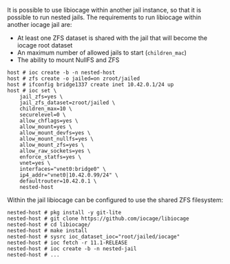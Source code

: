 It is possible to use libiocage within another jail instance, so that it is possible to run nested jails. The requirements to run libiocage within another iocage jail are:

- At least one ZFS dataset is shared with the jail that will become the iocage root dataset
- An maximum number of allowed jails to start (`children_mac`)
- The ability to mount NullFS and ZFS

```
host # ioc create -b -n nested-host
host # zfs create -o jailed=on zroot/jailed
host # ifconfig bridge1337 create inet 10.42.0.1/24 up
host # ioc set \
    jail_zfs=yes \
    jail_zfs_dataset=zroot/jailed \
    children_max=10 \
    securelevel=0 \
    allow_chflags=yes \
    allow_mount=yes \
    allow_mount_devfs=yes \
    allow_mount_nullfs=yes \
    allow_mount_zfs=yes \
    allow_raw_sockets=yes \
    enforce_statfs=yes \
    vnet=yes \
    interfaces="vnet0:bridge0" \
    ip4_addr="vnet0|10.42.0.99/24" \
    defaultrouter=10.42.0.1 \
    nested-host
```

Within the jail libiocage can be configured to use the shared ZFS filesystem:

```
nested-host # pkg install -y git-lite
nested-host # git clone https://github.com/iocage/libiocage
nested-host # cd libiocage/
nested-host # make install
nested-host # sysrc ioc_dataset_ioc="root/jailed/iocage"
nested-host # ioc fetch -r 11.1-RELEASE
nested-host # ioc create -b -n nested-jail
nested-host # ...
```
